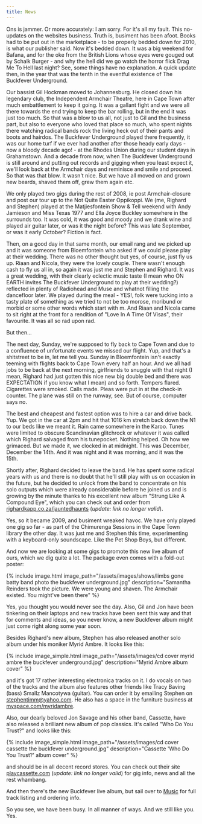 ```yaml
---
title: News
---
```


Ons is jammer. Or more accurately: I am sorry. For it's all my fault. This no-updates on the websites business. Truth is, busiment has been afoot. Books had to be put out in the marketplace - to be properly bedded down for 2010, is what our publisher said. Now it's bedded down. It was a big weekend for Bafana, and for the oke from the British Lions whose eyes were gouged out by Schalk Burger - and why the hell did we go watch the horror flick Drag Me To Hell last night? See, some things have no explanation. A quick update then, in the year that was the tenth in the eventful existence of The Buckfever Underground.

Our bassist Gil Hockman moved to Johannesburg. He closed down his legendary club, the Independent Armchair Theatre, here in Cape Town after much embattlement to keep it going. It was a gallant fight and we were all there towards the end trying to keep the bar rolling, but in the end it was just too much. So that was a blow to us all, not just to Gil and the business part, but also to everyone who loved that place so much, who spent nights there watching radical bands rock the living heck out of their pants and boots and hairdos. The Buckfever Underground played there frequently, it was our home turf if we ever had another after those heady early days - now a bloody decade ago! - at the Rhodes Union during our student days in Grahamstown. And a decade from now, when The Buckfever Underground is still around and putting out records and gigging when you least expect it, we'll look back at the Armchair days and reminisce and smile and proceed. So that was that blow. It wasn't nice. But we have all moved on and grown new beards, shaved them off, grew them again etc.

We only played two gigs during the rest of 2008, ie post Armchair-closure and post our tour up to the Not Quite Easter Oppikoppi. We (me, Righard and Stephen) played at the Matjiesfontein Show & Tell weekend with Andy Jamieson and Miss Texas 1977 and Ella Joyce Buckley somewhere in the surrounds too. It was cold, it was good and moody and we drank wine and played air guitar later, or was it the night before? This was late September, or was it early October? Fiction is fact.

Then, on a good day in that same month, our email rang and we picked up and it was someone from Bloemfontein who asked if we could please play at their wedding. There was no other thought but yes, of course, just fly us up. Riaan and Nicola, they were the lovely couple. There wasn't enough cash to fly us all in, so again it was just me and Stephen and Righard. It was a great wedding, with their clearly eclectic music taste (I mean who ON EARTH invites The Buckfever Underground to play at their wedding?) reflected in plenty of Radiohead and Muse and whatnot filling the dancefloor later. We played during the meal - YES!, folk were tucking into a tasty plate of something as we tried to not be too morose, moribund or morbid or some other words which start with m. And Riaan and Nicola came to sit right at the front for a rendition of "Love In A Time Of Visas", their favourite. It was all so rad upon rad.

But then...

The next day, Sunday, we're supposed to fly back to Cape Town and due to a confluence of unfortunate events we missed our flight. Yup, and that's a shitstreet to be in, let me tell you. Sunday in Bloemfontein isn't exactly teeming with flights back to Cape Town every half an hour. And we all had jobs to be back at the next morning, girlfriends to snuggle with that night (I mean, Righard had just gotten this nice new big double bed and there was EXPECTATION if you know what I mean) and so forth. Tempers flared. Cigarettes were smoked. Calls made. Pleas were put in at the check-in counter. The plane was still on the runway, see. But of course, computer says no.

The best and cheapest and fastest option was to hire a car and drive back. Yup. We got in the car at 2pm and hit that 1016 km stretch back down the N1 to our beds like we meant it. Rain came somewhere in the Karoo. Tunes were limited to obscure Scandinavian glitchrock or whatever it was called which Righard salvaged from his tunepocket. Nothing helped. Oh how we grimaced. But we made it, we clocked in at midnight. This was December, December the 14th. And it was night and it was morning, and it was the 15th.

Shortly after, Righard decided to leave the band. He has spent some radical years with us and there is no doubt that he'll still play with us on occasion in the future, but he decided to unlock from the band to concentrate on his solo outputs which were already considerable before he joined us and is growing by the minute thanks to his excellent new album "Strung Like A Compound Eye", which you can check out and order from [righardkapp.co.za/jauntedhaunts](http://www.righardkapp.co.za/jauntedhaunts) (_update: link no longer valid_).

Yes, so it became 2009, and busiment wreaked havoc. We have only played one gig so far - as part of the Chimurenga Sessions in the Cape Town library the other day. It was just me and Stephen this time, experimenting with a keyboard-only soundscape. Like the Pet Shop Boys, but different.

And now we are looking at some gigs to promote this new live album of ours, which we dig quite a lot. The package even comes with a fold-out poster:

{% include image.html
    image_path="/assets/images/shows/limbs gone batty band photo the buckfever underground.jpg"
    description="Samantha Reinders took the picture. We were young and shaven. The Armchair existed. You might've been there"
%}

Yes, you thought you would never see the day. Also, Gil and Jon have been tinkering on their laptops and new tracks have been sent this way and that for comments and ideas, so you never know, a new Buckfever album might just come right along some year soon.

Besides Righard's new album, Stephen has also released another solo album under his moniker Myrid Ambre. It looks like this:

{% include image_simple.html
    image_path="/assets/images/cd cover myrid ambre the buckfever underground.jpg"
    description="Myrid Ambre album cover"
%}

and it's got 17 rather interesting electronica tracks on it. I do vocals on two of the tracks and the album also features other friends like Tracy Baving (bass) Smallz Mancotywa (guitar). You can order it by emailing Stephen on <stephentimm@yahoo.com>. He also has a space in the furniture business at [myspace.com/myridambre](https://myspace.com/myridambre).

Also, our dearly beloved Jon Savage and his other band, Cassette, have also released a brilliant new album of pop classics. It's called "Who Do You Trust?" and looks like this:

{% include image_simple.html
    image_path="/assets/images/cd cover cassette the buckfever underground.jpg"
    description="Cassette 'Who Do You Trust?' album cover"
%}

and should be in all decent record stores. You can check out their site [playcassette.com](playcassette.com]) (_update: link no longer valid_) for gig info, news and all the rest whambang.

And then there's the new Buckfever live album, but sail over to <a href="{{ site.baseurl }}{% link _pages/music.md %}">Music</a> for full track listing and ordering info.

So you see, we have been busy. In all manner of ways. And we still like you. Yes.
